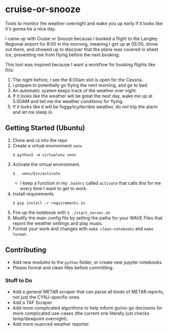 # cruise-or-snooze
Tools to monitor the weather overnight and wake you up early if it looks like it's gonna be a nice day.

I came up with Cruise or Snooze because I booked a flight to the Langley Regional airport for 8:00 in the morning, meaning I got up at 05:00, drove out there, and showed up to discover that the plane was covered in sheet ice, preventing me from flying before the next booking.

This tool was inspired because I want a workflow for booking flights like this:
1. The night before, I see the 8:00am slot is open for the Cessna.
1. I prepare to potentially go flying the next morning, and go to bed.
1. An automatic system keeps track of the weather over night.
1. If it looks like the weather will be great the next day, wake me up at 5:00AM and tell me the weather conditions for flying.
1. If it looks like it will be foggy/icy/terrible weather, do not trip the alarm and let me sleep in.

## Getting Started (Ubuntu)
1. Clone and `cd` into the repo
1. Create a virtual environment `venv`
    ```
    $ python3 -m virtualenv venv
    ```
1. Activate the virtual environment.
    ```
    $ . venv/bin/activate
    ```
    * I keep a function in my `.bashrc` called `activate` that calls this for me every time I want to get to work.
1. Install requirements
    ```
    $ pip install -r requirements.in
    ```
1. Fire up the notebook with `$ ./start_server.sh`
1. Modify the main config file by setting the paths for your WAVE Files that report the weather settings and play music.
1. Format your work and changes with `make clean-notebooks` and `make format`.

## Contributing
* Add new modules to the `python` folder, or create new jupyter notebooks.
* Please format and clean files before committing.

### Stuff to Do
* Add a general METAR scraper that can parse all kinds of METAR reports, not just the CYNJ-specific ones.
* Add a TAF Scraper
* Add more complicated algorithms to help inform go/no-go decisions for more complicated use-cases (the current one literally just checks temp/dewpoint overnight).
* Add more nuanced weather reporter.
